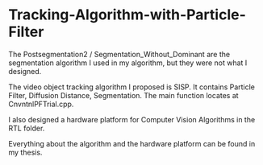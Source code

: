 # Tracking-Algorithm-with-Particle-Filter

The Postsegmentation2 / Segmentation_Without_Dominant are the segmentation algorithm I used in my algorithm, but they were not what I designed.

The video object tracking algorithm I proposed is SISP.  It contains Particle Filter, Diffusion Distance, Segmentation.  The main function locates at CnvntnlPFTrial.cpp.

I also designed a hardware platform for Computer Vision Algorithms in the RTL folder.

Everything about the algorithm and the hardware platform can be found in my thesis.
